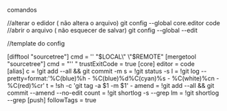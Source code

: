 comandos 

//alterar o edidor ( não altera o arquivo)
git config --global core.editor code
//abrir o arquivo ( não esquecer de salvar)
git config --global --edit



//template do config

[difftool "sourcetree"]
	cmd = '' \"$LOCAL\" \"$REMOTE\"
[mergetool "sourcetree"]
	cmd = "'' "
	trustExitCode = true
[core]
	editor = code	
[alias]
	c = !git add --all && git commit -m
	s = !git status -s
	l = !git log --pretty=format:'%C(blue)%h - %C(blue)%d%C(cyan)%s - %C(white)%cn - %C(red)%cr'
	t = !sh -c 'git tag -a $1 -m $1' -
	amend = !git add --all && git commit --amend --no-edit
	count = !git shortlog -s --grep
	lm = !git shortlog --grep
[push]
	followTags = true
